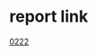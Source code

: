 # report link

[0222](https://docs.google.com/presentation/d/1FSXFX-6ItYVDDeYuvptfoF3ls4FmIiwsce4pwWH4Q18/edit#slide=id.p1)
